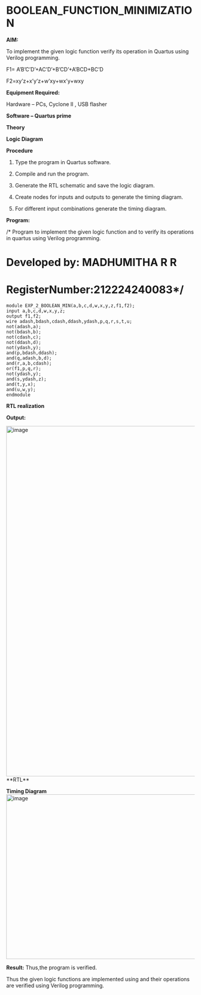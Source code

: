 # BOOLEAN_FUNCTION_MINIMIZATION

**AIM:**

To implement the given logic function verify its operation in Quartus using Verilog programming.

F1= A’B’C’D’+AC’D’+B’CD’+A’BCD+BC’D 

F2=xy’z+x’y’z+w’xy+wx’y+wxy

**Equipment Required:**

Hardware – PCs, Cyclone II , USB flasher

**Software – Quartus prime**

**Theory**

**Logic Diagram**

**Procedure**

1.	Type the program in Quartus software.

2.	Compile and run the program.

3.	Generate the RTL schematic and save the logic diagram.

4.	Create nodes for inputs and outputs to generate the timing diagram.

5.	For different input combinations generate the timing diagram.


**Program:**

/* Program to implement the given logic function and to verify its operations in quartus using Verilog programming. 

# Developed by: MADHUMITHA R R
# RegisterNumber:212224240083*/
    module EXP_2_BOOLEAN_MIN(a,b,c,d,w,x,y,z,f1,f2);
    input a,b,c,d,w,x,y,z;
    output f1,f2;
    wire adash,bdash,cdash,ddash,ydash,p,q,r,s,t,u;
    not(adash,a);
    not(bdash,b);
    not(cdash,c);
    not(ddash,d);
    not(ydash,y);
    and(p,bdash,ddash);
    and(q,adash,b,d);
    and(r,a,b,cdash);
    or(f1,p,q,r);
    not(ydash,y);
    and(s,ydash,z);
    and(t,y,x);
    and(u,w,y);
    endmodule

**RTL realization**

**Output:**

<img width="1091" height="936" alt="image" src="https://github.com/user-attachments/assets/20bb0224-1115-4206-af5f-eda730dc7eb7" />
**RTL**

**Timing Diagram**
<img width="1831" height="440" alt="image" src="https://github.com/user-attachments/assets/f891386c-ca89-4379-9ba3-bd3bf5220826" />


**Result:**
Thus,the program is verified.

Thus the given logic functions are implemented using and their operations are verified using Verilog programming.

